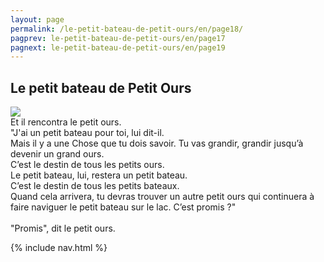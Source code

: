 ```yaml
---
layout: page
permalink: /le-petit-bateau-de-petit-ours/en/page18/
pagprev: le-petit-bateau-de-petit-ours/en/page17
pagnext: le-petit-bateau-de-petit-ours/en/page19
---
```


## Le petit bateau de Petit Ours

<img src="{{ site.baseurl }}/img/le-petit-bateau-de-petit-ours/page18.jpg"/>

<div class="childbook-text">
Et il rencontra le petit ours.<br />
"J'ai un petit bateau pour toi, lui dit-il.<br />
Mais il y a une Chose que tu dois savoir. Tu vas grandir, grandir jusqu’à devenir un grand ours.<br />
C’est le destin de tous les petits ours.<br />
Le petit bateau, lui, restera un petit bateau.<br />
C’est le destin de tous les petits bateaux.<br />
Quand cela arrivera, tu devras trouver un autre petit ours qui continuera à faire naviguer le petit bateau sur le lac. C’est promis ?"<br />
<br />
"Promis", dit le petit ours.
</div>

{% include nav.html %}
